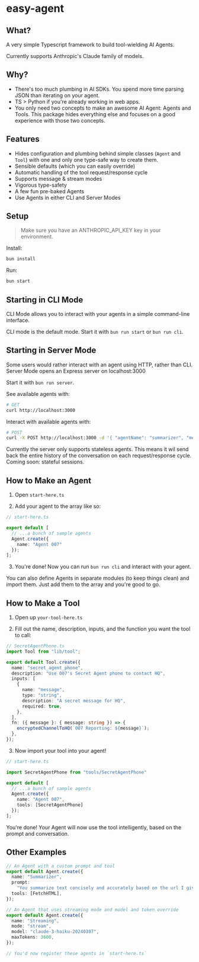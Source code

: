 # easy-agent

## What?

A very simple Typescript framework to build tool-wielding AI Agents.

Currently supports Anthropic's Claude family of models.

## Why?

- There's too much plumbing in AI SDKs. You spend more time parsing JSON than iterating on your agent.
- TS > Python if you're already working in web apps.
- You only need two concepts to make an awesome AI Agent: Agents and Tools. This package hides everything else and focuses on a good experience with those two concepts.

## Features

- Hides configuration and plumbing behind simple classes (`Agent` and `Tool`) with one and only one type-safe way to create them.
- Sensible defaults (which you can easily override)
- Automatic handling of the tool request/response cycle
- Supports message & stream modes
- Vigorous type-safety
- A few fun pre-baked Agents
- Use Agents in either CLI and Server Modes

## Setup

> Make sure you have an ANTHROPIC_API_KEY key in your environment.

Install:

```bash
bun install
```

Run:

```bash
bun start
```

## Starting in CLI Mode

CLI Mode allows you to interact with your agents in a simple command-line interface.

CLI mode is the default mode. Start it with `bun run start` or `bun run cli`.

## Starting in Server Mode

Some users would rather interact with an agent using HTTP, rather than CLI. Server Mode opens an Express server on localhost:3000

Start it with `bun run server`.

See available agents with:

```sh
# GET
curl http://localhost:3000
```

Interact with available agents with:

```sh
# POST
curl -X POST http://localhost:3000 -d '{ "agentName": "summarizer", "message": "hi there" }' -H 'Content-Type: application/json'
```

Currently the server only supports stateless agents. This means it wil send back the entire history of the conversation on each request/response cycle. Coming soon: stateful sessions.

## How to Make an Agent

1. Open `start-here.ts`

2. Add your agent to the array like so:

```ts
// start-here.ts

export default [
  // ...a bunch of sample agents
  Agent.create({
    name: "Agent 007"
  });
];
```

3. You're done! Now you can run `bun run cli` and interact with your agent.

You can also define Agents in separate modules (to keep things clean) and import them. Just add them to the array and you're good to go.

## How to Make a Tool

1. Open up `your-tool-here.ts`

2. Fill out the name, description, inputs, and the function you want the tool to call:

```ts
// SecretAgentPhone.ts
import Tool from "lib/tool";

export default Tool.create({
  name: "secret_agent_phone",
  description: "Use 007's Secret Agent phone to contact HQ",
  inputs: [
    {
      name: "message",
      type: "string",
      description: "A secret message for HQ",
      required: true,
    },
  ],
  fn: ({ message }: { message: string }) => {
    encryptedChannelToHQ(`007 Reporting: ${message}`);
  },
});
```

3. Now import your tool into your agent!

```ts
// start-here.ts

import SecretAgentPhone from "tools/SecretAgentPhone"

export default [
  // ...a bunch of sample agents
  Agent.create({
    name: "Agent 007",
    tools: [SecretAgentPhone]
  });
];
```

You're done! Your Agent will now use the tool intelligently, based on the prompt and conversation.

## Other Examples

```ts
// An Agent with a custom prompt and tool
export default Agent.create({
  name: "Summarizer",
  prompt:
    "You summarize text concisely and accurately based on the url I give you.",
  tools: [FetchHTML],
});

// An Agent that uses streaming mode and model and token override
export default Agent.create({
  name: "Streaming",
  mode: "stream",
  model: "claude-3-haiku-20240307",
  maxTokens: 3600,
});

// You'd now register these agents in `start-here.ts`
```
